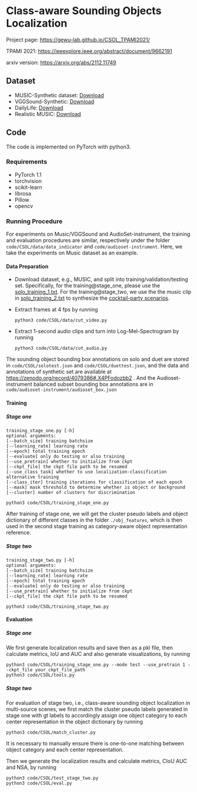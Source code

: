 # **Class-aware Sounding Objects Localization**
Project page: https://gewu-lab.github.io/CSOL_TPAMI2021/

TPAMI 2021: https://ieeexplore.ieee.org/abstract/document/9662191

arxiv version: https://arxiv.org/abs/2112.11749


## **Dataset**

- MUSIC-Synthetic dataset: [Download](https://zenodo.org/record/4079386#.X4PFodozbb2)
- VGGSound-Synthetic: [Download](https://zenodo.org/record/6237158#.YhXUFZNBzao)
- DailyLife: [Download](https://zenodo.org/record/6235340#.YhWmtpNBw-Q)
- Realistic MUSIC: [Download](https://zenodo.org/record/6235313#.YhWmRZNBw-Q)

## **Code**

The code is implemented on PyTorch with python3. 

### Requirements

- PyTorch 1.1
- torchvision
- scikit-learn
- librosa
- Pillow
- opencv

### Running Procedure

For experiments on Music/VGGSound and AudioSet-instrument, the training and evaluation procedures are similar, respectively under the folder `code/CSOL/data/data_indicator` and `code/audioset-instrument`. Here, we take the experiments on Music dataset as an example.

#### Data Preparation

- Download dataset, e.g., MUSIC, and split into training/validation/testing set. Specifically, for the training@stage_one, please use the [solo_training_1.txt](https://github.com/DTaoo/Discriminative-Sounding-Objects-Localization/blob/master/music-exp/data/data_indicator/music/solo/solo_training_1.txt). For the training@stage_two, we use the the music clip in [solo_training_2.txt](https://github.com/DTaoo/Discriminative-Sounding-Objects-Localization/blob/master/music-exp/data/data_indicator/music/solo/solo_training_2.txt) to synthesize the [cocktail-party scenarios](https://zenodo.org/record/4079386#.X4PFodozbb2).

- Extract frames at 4 fps by running 

  ```
  python3 code/CSOL/data/cut_video.py
  ```

- Extract 1-second audio clips and turn into Log-Mel-Spectrogram by running

  ```
  python3 code/CSOL/data/cut_audio.py
  ```

The sounding object bounding box annotations on solo and duet are stored in `code/CSOL/solotest.json` and `code/CSOL/duettest.json`, and the data and annotations of synthetic set are available at https://zenodo.org/record/4079386#.X4PFodozbb2 . And the Audioset-instrument balanced subset bounding box annotations are in `code/audioset-instrument/audioset_box.json`

#### Training

##### Stage one

```
training_stage_one.py [-h]
optional arguments:
[--batch_size] training batchsize
[--learning_rate] learning rate
[--epoch] total training epoch
[--evaluate] only do testing or also training
[--use_pretrain] whether to initialize from ckpt
[--ckpt_file] the ckpt file path to be resumed
[--use_class_task] whether to use localization-classification alternative training
[--class_iter] training iterations for classification of each epoch
[--mask] mask threshold to determine whether is object or background
[--cluster] number of clusters for discrimination
```

```
python3 code/CSOL/training_stage_one.py
```

After training of stage one, we will get the cluster pseudo labels and object dictionary of different classes in the folder `./obj_features`, which is then used in the second stage training as category-aware object representation reference.

##### Stage two

```
training_stage_two.py [-h]
optional arguments:
[--batch_size] training batchsize
[--learning_rate] learning rate
[--epoch] total training epoch
[--evaluate] only do testing or also training
[--use_pretrain] whether to initialize from ckpt
[--ckpt_file] the ckpt file path to be resumed
```

```
python3 code/CSOL/training_stage_two.py
```

#### Evaluation

##### Stage one

We first generate localization results and save then as a pkl file, then calculate metrics, IoU and AUC and also generate visualizations, by running

```
python3 code/CSOL/training_stage_one.py --mode test --use_pretrain 1 --ckpt_file your_ckpt_file_path
python3 code/CSOL/tools.py
```

##### Stage two

For evaluation of stage two, i.e., class-aware sounding object localization in multi-source scenes, we first match the cluster pseudo labels generated in stage one with gt labels to accordingly assign one object category to each center representation in the object dictionary by running

```
python3 code/CSOL/match_cluster.py
```

It is necessary to manually ensure there is one-to-one matching between object category and each center representation.

Then we generate the localization results and calculate metrics, CIoU AUC and NSA, by running

```
python3 code/CSOL/test_stage_two.py
python3 code/CSOL/eval.py
```

